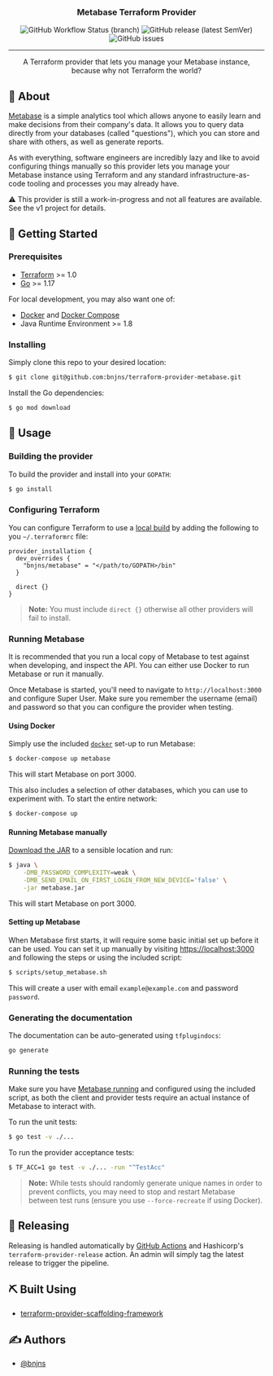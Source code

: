 <div align="center">

### Metabase Terraform Provider

![GitHub Workflow Status (branch)](https://img.shields.io/github/actions/workflow/status/bnjns/terraform-provider-metabase/build.yml?branch=main&style=flat-square)
![GitHub release (latest SemVer)](https://img.shields.io/github/v/release/bnjns/terraform-provider-metabase?display_name=tag&label=version&sort=semver&style=flat-square)
![GitHub issues](https://img.shields.io/github/issues/bnjns/terraform-provider-metabase?style=flat-square)

---

A Terraform provider that lets you manage your Metabase instance, because why not Terraform the world?
</div>

## 🧐 About

[Metabase](https://www.metabase.com/) is a simple analytics tool which allows anyone to easily learn and make decisions
from their company's data. It allows you to query data directly from your databases (called "questions"), which you can
store and share with others, as well as generate reports.

As with everything, software engineers are incredibly lazy and like to avoid configuring things manually so this
provider lets you manage your Metabase instance using Terraform and any standard infrastructure-as-code tooling and
processes you may already have.

⚠️ This provider is still a work-in-progress and not all features are available. See the v1 project for details.

## 🏁 Getting Started

### Prerequisites

- [Terraform](https://www.terraform.io/downloads.html) >= 1.0
- [Go](https://golang.org/doc/install) >= 1.17

For local development, you may also want one of:
- [Docker](https://docs.docker.com/get-docker/) and [Docker Compose](https://docs.docker.com/compose/install/)
- Java Runtime Environment >= 1.8

### Installing

Simply clone this repo to your desired location:

```sh
$ git clone git@github.com:bnjns/terraform-provider-metabase.git
```

Install the Go dependencies:

```sh
$ go mod download
```

## 🎈 Usage

### Building the provider

To build the provider and install into your `GOPATH`:

```sh
$ go install
```

### Configuring Terraform

You can configure Terraform to use a [local build](#building-the-provider) by adding the following to you `~/.terraformrc` file:

```hcl
provider_installation {
  dev_overrides {
    "bnjns/metabase" = "</path/to/GOPATH>/bin"
  }

  direct {}
}
```

> **Note:** You must include `direct {}` otherwise all other providers will fail to install.

### Running Metabase

It is recommended that you run a local copy of Metabase to test against when developing, and inspect the API. You can
either use Docker to run Metabase or run it manually.

Once Metabase is started, you'll need to navigate to `http://localhost:3000` and configure Super User. Make sure you
remember the username (email) and password so that you can configure the provider when testing.

#### Using Docker

Simply use the included [`docker`](docker-compose.yml) set-up to run Metabase:

```sh
$ docker-compose up metabase
```

This will start Metabase on port 3000.

This also includes a selection of other databases, which you can use to experiment with. To start the entire network:

```sh
$ docker-compose up
```

#### Running Metabase manually

[Download the JAR](https://www.metabase.com/docs/latest/operations-guide/running-the-metabase-jar-file.html) to a
sensible location and run:

```sh
$ java \
    -DMB_PASSWORD_COMPLEXITY=weak \
    -DMB_SEND_EMAIL_ON_FIRST_LOGIN_FROM_NEW_DEVICE='false' \
    -jar metabase.jar
```

This will start Metabase on port 3000.

#### Setting up Metabase

When Metabase first starts, it will require some basic initial set up before it can be used. You can set it up manually
by visiting <https://localhost:3000> and following the steps or using the included script:

```sh
$ scripts/setup_metabase.sh
```

This will create a user with email `example@example.com` and password `password`.

### Generating the documentation

The documentation can be auto-generated using `tfplugindocs`:

```sh
go generate
```

### Running the tests

Make sure you have [Metabase running](#running-metabase) and configured using the included script, as both the client
and provider tests require an actual instance of Metabase to interact with.

To run the unit tests:

```sh
$ go test -v ./...
```

To run the provider acceptance tests:

```sh
$ TF_ACC=1 go test -v ./... -run "^TestAcc"
```

> **Note:** While tests should randomly generate unique names in order to prevent conflicts, you may need to stop and
> restart Metabase between test runs (ensure you use `--force-recreate` if using Docker).

## 🚀 Releasing

Releasing is handled automatically by [GitHub Actions](.github/workflows/release.yml) and
Hashicorp's `terraform-provider-release` action. An admin will simply tag the latest release to trigger the pipeline.

## ⛏️ Built Using

- [terraform-provider-scaffolding-framework](https://github.com/hashicorp/terraform-provider-scaffolding-framework)

## ✍️ Authors

- [@bnjns](https://github.com/bnjns)
